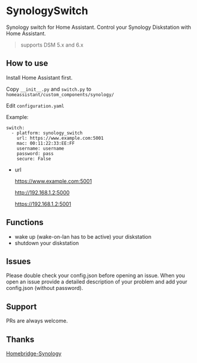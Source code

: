 # SynologySwitch
Synology switch for Home Assistant. Control your Synology Diskstation with Home Assistant.

>supports DSM 5.x and 6.x

## How to use

Install Home Assistant first.

Copy `__init__.py` and `switch.py` to `homeassistant/custom_components/synology/`

Edit `configuration.yaml`

Example:

```
switch:
  - platform: synology_switch
    url: https://www.example.com:5001
    mac: 00:11:22:33:EE:FF
    username: username
    password: pass
    secure: False
```

- url

    https://www.example.com:5001

    http://192.168.1.2:5000
    
    https://192.168.1.2:5001
    
## Functions

- wake up (wake-on-lan has to be active) your diskstation
- shutdown your diskstation

## Issues

Please double check your config.json before opening an issue.
When you open an issue provide a detailed description of your problem and add your config.json (without password).

## Support

PRs are always welcome.

## Thanks

[Homebridge-Synology](https://github.com/stfnhmplr/homebridge-synology)

